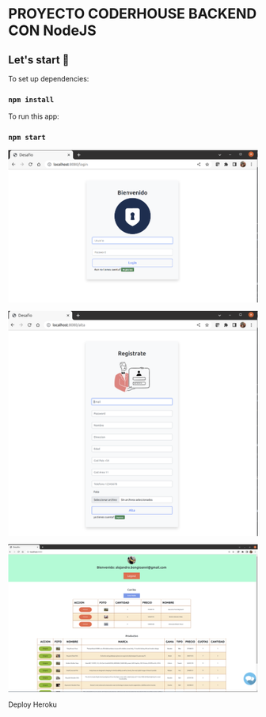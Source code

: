 # PROYECTO CODERHOUSE BACKEND CON NodeJS

## Let's start 🚀

To set up dependencies:
### `npm install`

To run this app:
### `npm start`

![Login](./images/login.png)


![Registrate](./images/register.png)


![Home](./images/home.png)

Deploy Heroku

[Heroku]:[https://coder-desafio-app.herokuapp.com/]